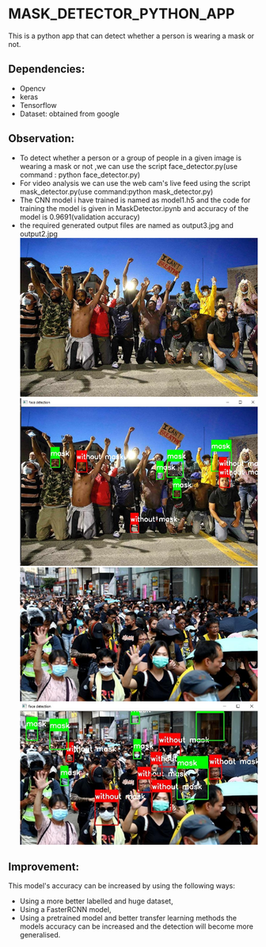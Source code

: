# MASK_DETECTOR_PYTHON_APP
This is a python app that can detect whether a person is wearing a mask or not.
## Dependencies:
- Opencv
- keras
- Tensorflow
- Dataset: obtained from google
## Observation:
- To detect whether a person or a group of people in a given image is wearing a mask or not ,we can use the script face_detector.py(use command : python face_detector.py)
- For video analysis we can use the web cam's live feed using the script mask_detector.py(use command:python mask_detector.py)
- The CNN model i have trained is named as model1.h5 and the code for training the model is given in MaskDetector.ipynb and accuracy of the model is 0.9691(validation accuracy)
- the required generated output files are named as output3.jpg and output2.jpg
![alt text](https://github.com/subhamChakraborty23/MASK_DETECTOR_PYTHON_APP/blob/master/test2.jpg)
![alt text](https://github.com/subhamChakraborty23/MASK_DETECTOR_PYTHON_APP/blob/master/output2.jpg)
![alt text](https://github.com/subhamChakraborty23/MASK_DETECTOR_PYTHON_APP/blob/master/test1.jpg)
![alt text](https://github.com/subhamChakraborty23/MASK_DETECTOR_PYTHON_APP/blob/master/output3.jpg)


## Improvement:
This model's accuracy can be increased by using the following ways:
- Using a more better labelled and huge dataset,
- Using a FasterRCNN model,
- Using a pretrained model and better transfer learning methods the models accuracy can be increased and the detection will become more generalised.


